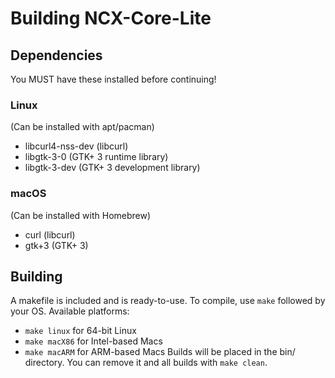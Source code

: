 # Building NCX-Core-Lite
## Dependencies
You MUST have these installed before continuing!
### Linux
(Can be installed with apt/pacman)
- libcurl4-nss-dev (libcurl)
- libgtk-3-0 (GTK+ 3 runtime library)
- libgtk-3-dev (GTK+ 3 development library)
### macOS
(Can be installed with Homebrew)
- curl (libcurl)
- gtk+3 (GTK+ 3)
## Building
A makefile is included and is ready-to-use. To compile, use `make` followed by your OS.
Available platforms:
- `make linux` for 64-bit Linux
- `make macX86` for Intel-based Macs
- `make macARM` for ARM-based Macs
Builds will be placed in the bin/ directory. You can remove it and all builds with `make clean`.
